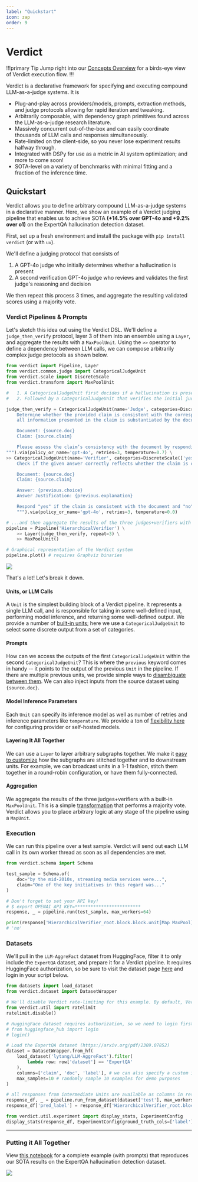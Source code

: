 ```yaml
---
label: "Quickstart"
icon: zap
order: 9
---
```


# Verdict
!!!primary Tip
Jump right into our [Concepts Overview](./concept/overview.md) for a birds-eye view of Verdict execution flow.
!!!

Verdict is a declarative framework for specifying and executing compound LLM-as-a-judge systems. It is
- Plug-and-play across providers/models, prompts, extraction methods, and judge protocols allowing for rapid iteration and tweaking.
- Arbitrarily composable, with dependency graph primitives found across the LLM-as-a-judge research literature.
- Massively concurrent out-of-the-box and can easily coordinate thousands of LLM calls and responses simultaneously.
- Rate-limited on the client-side, so you never lose experiment results halfway through.
- Integrated with DSPy for use as a metric in AI system optimization; and more to come soon!
- SOTA-level on a variety of benchmarks with minimal fitting and a fraction of the inference time.

## Quickstart
Verdict allows you to define arbitrary compound LLM-as-a-judge systems in a declarative manner. Here, we show an example of a Verdict judging pipeline that enables us to achieve SOTA  **(+14.5% over GPT-4o and +9.2% over o1)** on the ExpertQA hallucination detection dataset.

First, set up a fresh environment and install the package with `pip install verdict` (or with `uv`).

We'll define a judging protocol that consists of
1. A GPT-4o judge who initially determines whether a hallucination is present
2. A second verification GPT-4o judge who reviews and validates the first judge's reasoning and decision

We then repeat this process 3 times, and aggregate the resulting validated scores using a majority vote.

### Verdict Pipelines & Prompts
Let's sketch this idea out using the Verdict DSL. We'll define a `judge_then_verify` protocol, layer 3 of them into an ensemble using a `Layer`, and aggregate the results with a `MaxPoolUnit`. Using the `>>` operator to define a dependency between LLM calls, we can compose arbitrarily complex judge protocols as shown below.

```python
from verdict import Pipeline, Layer
from verdict.common.judge import CategoricalJudgeUnit
from verdict.scale import DiscreteScale
from verdict.transform import MaxPoolUnit

#   1. A CategoricalJudgeUnit first decides if a hallucination is present...
#   2. Followed by a CategoricalJudgeUnit that verifies the initial judge's explanation and decision.

judge_then_verify = CategoricalJudgeUnit(name='Judge', categories=DiscreteScale(['yes', 'no']), explanation=True).prompt("""
    Determine whether the provided claim is consistent with the corresponding document. Consistency in this context implies that
    all information presented in the claim is substantiated by the document. If not, it should be considered inconsistent.

    Document: {source.doc}
    Claim: {source.claim}

    Please assess the claim’s consistency with the document by responding with either "yes" or "no".
""").via(policy_or_name='gpt-4o', retries=3, temperature=0.7) \
>> CategoricalJudgeUnit(name='Verifier', categories=DiscreteScale(['yes', 'no'])).prompt("""
    Check if the given answer correctly reflects whether the claim is consistent with the corresponding document.

    Document: {source.doc}
    Claim: {source.claim}

    Answer: {previous.choice}
    Answer Justification: {previous.explanation}

    Respond "yes" if the claim is consistent with the document and "no" if the claim is not consistent with the document.
    """).via(policy_or_name='gpt-4o', retries=3, temperature=0.0)

# ...and then aggregate the results of the three judges+verifiers with a `MaxPoolUnit`
pipeline = Pipeline('HierarchicalVerifier') \
    >> Layer(judge_then_verify, repeat=3) \
    >> MaxPoolUnit()

# Graphical representation of the Verdict system
pipeline.plot() # requires Graphviz binaries
```

![](/static/quickstart/pipeline.png)

That's a lot! Let's break it down.

#### Units, or LLM Calls
A `Unit` is the simplest building block of a Verdict pipeline. It represents a single LLM call, and is responsible for taking in some well-defined input, performing model inference, and returning some well-defined output. We provide a number of [built-in units](./concept/unit.md#built-ins); here we use a `CategoricalJudgeUnit` to select some discrete output from a set of categories.

#### Prompts
How can we access the outputs of the first `CategoricalJudgeUnit` within the second `CategoricalJudgeUnit`? This is where the `previous` keyword comes in handy -- it points to the output of the previous `Unit` in the pipeline. If there are multiple previous units, we provide simple ways to [disambiguate between them](./concept/prompt.md#previous). We can also inject inputs from the source dataset using `{source.doc}`.

#### Model Inference Parameters
Each `Unit` can specify its inference model as well as number of retries and inference parameters like `temperature`. We provide a ton of [flexibility here](./concept/model/model.md) for configuring provider or self-hosted models.

#### Layering It All Together
We can use a `Layer` to layer arbitrary subgraphs together. We make it [easy to customize](./concept/layer.md) how the subgraphs are stitched together and to downstream units. For example, we can broadcast units in a 1-1 fashion, stitch them together in a round-robin configuration, or have them fully-connected.

#### Aggregation
We aggregate the results of the three judges+verifiers with a built-in `MaxPoolUnit`. This is a simple [transformation](./concept/transform.md) that performs a majority vote. Verdict allows you to place arbitrary logic at any stage of the pipeline using a `MapUnit`.

### Execution
We can run this pipeline over a test sample. Verdict will send out each LLM call in its own worker thread as soon as all dependencies are met.
```python
from verdict.schema import Schema

test_sample = Schema.of(
    doc="by the mid-2010s, streaming media services were...",
    claim="One of the key initiatives in this regard was..."
)

# Don't forget to set your API key!
# $ export OPENAI_API_KEY=*************************
response, _ = pipeline.run(test_sample, max_workers=64)

print(response['HierarchicalVerifier_root.block.block.unit[Map MaxPool]_choice'])
# 'no'
```

### Datasets
We'll pull in the `LLM-AggreFact` dataset from HuggingFace, filter it to only include the `ExpertQA` dataset, and prepare it for a Verdict pipeline. It requires HuggingFace authorization, so be sure to visit the dataset page [here](https://huggingface.co/datasets/lytang/LLM-AggreFact) and login in your script below.
```python
from datasets import load_dataset
from verdict.dataset import DatasetWrapper

# We'll disable Verdict rate-limiting for this example. By default, Verdict follows the OpenAI Tier 1 rate limits for `gpt-4o-mini`.
from verdict.util import ratelimit
ratelimit.disable()

# HuggingFace dataset requires authorization, so we need to login first.
# from huggingface_hub import login
# login()

# Load the ExpertQA dataset (https://arxiv.org/pdf/2309.07852)
dataset = DatasetWrapper.from_hf(
    load_dataset('lytang/LLM-AggreFact').filter(
        lambda row: row['dataset'] == 'ExpertQA'
    ),
    columns=['claim', 'doc', 'label'], # we can also specify a custom input_fn to map each row into a Schema
    max_samples=10 # randomly sample 10 examples for demo purposes
)

# all responses from intermediate Units are available as columns in response_df!
response_df, _ = pipeline.run_from_dataset(dataset['test'], max_workers=512)
response_df['pred_label'] = response_df['HierarchicalVerifier_root.block.block.unit[Map MaxPool]_choice'] == 'yes'

from verdict.util.experiment import display_stats, ExperimentConfig
display_stats(response_df, ExperimentConfig(ground_truth_cols=['label'], prediction_cols=['pred_label']));
```

---

### Putting it All Together
View [this notebook](https://colab.research.google.com/github/haizelabs/verdict/blob/main/notebooks/results/hierarchical.ipynb) for a complete example (with prompts) that reproduces our SOTA results on the ExpertQA hallucination detection dataset.

![](/static/quickstart/results.png)
